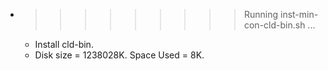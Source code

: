 * >>>>>>>>> Running inst-min-con-cld-bin.sh ...
  * Install cld-bin.
  * Disk size = 1238028K. Space Used = 8K.
